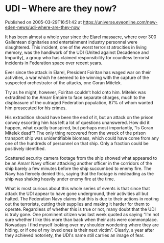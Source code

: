 # UDI – Where are they now?
Published on 2005-03-29T16:51:42 at https://universe.eveonline.com/new-eden-news/udi-where-are-they-now

It has been almost a whole year since the Elarel massacre, where over 300 Gallentean dignitaries and entertainment industry personnel were slaughtered. This incident, one of the worst terrorist atrocities in living memory, was the handiwork of the UDI (United against Decadence and Impurity), a group who has claimed responsibility for countless terrorist incidents in Federation space over recent years.   
  
Ever since the attack in Elarel, President Foiritan has waged war on their activities, a war which he seemed to be winning with the capture of the suspected orchestrator of the attacks, one Goran Mitelek.   
  
Try as he might, however, Foiritan couldn’t hold onto him. Mitelek was extradited to the Amarr Empire to face separate charges, much to the displeasure of the outraged Federation population, 87% of whom wanted him prosecuted for his crimes.   
  
His extradition should have been the end of it, but an attack on the prison convoy escorting him has left a lot of questions unanswered. How did it happen, what exactly transpired, but perhaps most importantly, “Is Goran Mitelek dead”? The only thing recovered from the wreck of the prison transport ship was unidentifiable biomass, which could have come from any one of the hundreds of personnel on that ship. Only a fraction could be positively identified.   
  
Scattered security camera footage from the ship showed what appeared to be an Amarr Navy officer attacking another officer in the corridors of the ship barely a few minutes before the ship succumbed to enemy fire. The Navy has fiercely denied this, saying that the footage is misleading as the ship was shaking heavily under enemy fire at the time.   
  
What is most curious about this whole series of events is that since that attack the UDI appear to have gone underground, their activities all but halted. The Federation Navy claims that this is due to their actions in rooting out the terrorists, cutting their supplies and making it harder for them to operate. Regardless of whether this is true or not, many doubt that the UDI is truly gone. One prominent citizen was last week quoted as saying “I’m not sure whether I like this more than back when their acts were commonplace. Nowadays I find myself looking over my shoulder wondering where they are hiding, or if one of my loved ones is their next victim”. Clearly, a year after they achieved notoriety, the UDI's name still carries an image of fear.
